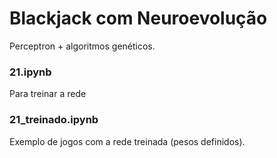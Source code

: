 # Blackjack com Neuroevolução

Perceptron + algoritmos genéticos.

### 21.ipynb 
Para treinar a rede
### 21_treinado.ipynb
Exemplo de jogos com a rede treinada (pesos definidos).
